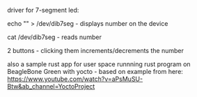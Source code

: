 driver for 7-segment led:

echo "<digit>" > /dev/dib7seg - displays number on the device

cat /dev/dib7seg - reads number

2 buttons - clicking them increments/decrements the number

also a sample rust app for user space
runnning rust program on BeagleBone Green with yocto - based on example from here: https://www.youtube.com/watch?v=aPsMuSU-Btw&ab_channel=YoctoProject
